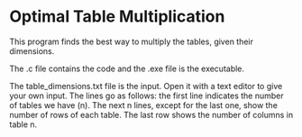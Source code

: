 # Optimal Table Multiplication

This program finds the best way to multiply the tables, given their dimensions.

The .c file contains the code and the .exe file is the executable.

The table_dimensions.txt file is the input. Open it with a text editor to give your own input. The lines go as follows:
the first line indicates the number of tables we have (n). The next n lines, except for the last one, show the
number of rows of each table. The last row shows the number of columns in table n.
